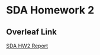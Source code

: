 # SDA Homework 2

## Overleaf Link
[SDA HW2 Report](https://www.overleaf.com/7934729452khfdnspjzchx)
